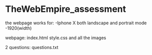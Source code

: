# TheWebEmpire_assessment

the webpage works for:
        -Iphone X both landscape and portrait mode 
        -1920(width)
        
webpage:
  index.html
  style.css
  and all the images
  
2 questions:
  questions.txt
